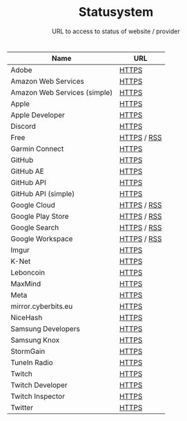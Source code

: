 <div align="center">
<h1>Statusystem</h1>
<p>URL to access to status of website / provider</p>

#

  | Name | URL |
  |------|-----|
  | Adobe | <a href="https://www.clictune.com/jy0B">HTTPS</a> |
  | Amazon Web Services | <a href="https://www.clictune.com/jy0C">HTTPS</a> |
  | Amazon Web Services (simple) | <a href="https://www.clictune.com/jy0E">HTTPS</a> |
  | Apple | <a href="https://www.clictune.com/jy0F">HTTPS</a> |
  | Apple Developer | <a href="https://www.clictune.com/jy0G">HTTPS</a> |
  | Discord | <a href="https://www.clictune.com/jy0H">HTTPS</a> |
  | Free | <a href="https://www.clictune.com/jy0I">HTTPS</a> / <a href="https://www.clictune.com/jy0J">RSS</a> |
  | Garmin Connect | <a href="https://www.clictune.com/jy0K">HTTPS</a> |
  | GitHub | <a href="https://www.clictune.com/jy0L">HTTPS</a> |
  | GitHub AE | <a href="https://www.clictune.com/jy0M">HTTPS</a> |
  | GitHub API | <a href="https://www.clictune.com/jy0N">HTTPS</a> |
  | GitHub API (simple) | <a href="https://www.clictune.com/jy0O">HTTPS</a> |
  | Google Cloud | <a href="https://www.clictune.com/jy0P">HTTPS</a> / <a href="https://www.clictune.com/jy0Q">RSS</a> |
  | Google Play Store | <a href="https://www.clictune.com/jy0R">HTTPS</a> / <a href="https://www.clictune.com/jy0S">RSS</a> |
  | Google Search | <a href="https://www.clictune.com/jy0T">HTTPS</a> / <a href="https://www.clictune.com/jy0U">RSS</a> |
  | Google Workspace | <a href="https://www.clictune.com/jy0V">HTTPS</a> / <a href="https://www.clictune.com/jy0W">RSS</a> |
  | Imgur | <a href="https://www.clictune.com/jy0X">HTTPS</a> |
  | K-Net | <a href="https://www.clictune.com/jy11">HTTPS</a> |
  | Leboncoin | <a href="https://www.clictune.com/jy12">HTTPS</a> |
  | MaxMind | <a href="https://www.clictune.com/jy13">HTTPS</a> |
  | Meta | <a href="https://www.clictune.com/jy14">HTTPS</a> |
  | mirror.cyberbits.eu | <a href="https://www.clictune.com/jy15">HTTPS</a> |
  | NiceHash | <a href="https://www.clictune.com/jy16">HTTPS</a> |
  | Samsung Developers | <a href="https://www.clictune.com/jy17">HTTPS</a> |
  | Samsung Knox | <a href="https://www.clictune.com/jy18">HTTPS</a> |
  | StormGain | <a href="https://www.clictune.com/jy19">HTTPS</a> |
  | TuneIn Radio | <a href="https://www.clictune.com/jy1b">HTTPS</a> |
  | Twitch | <a href="https://www.clictune.com/jy1c">HTTPS</a> |
  | Twitch Developer | <a href="https://www.clictune.com/jy1d">HTTPS</a> |
  | Twitch Inspector | <a href="https://www.clictune.com/jy1e">HTTPS</a> |
  | Twitter | <a href="https://www.clictune.com/jy1f">HTTPS</a> |

</div>
